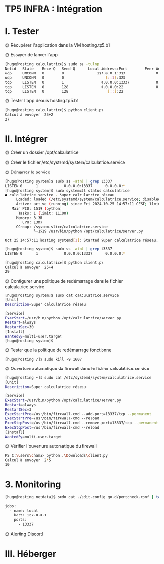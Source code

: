 # TP5 INFRA : Intégration


# I. Tester

🌞 Récupérer l'application dans la VM hosting.tp5.b1

🌞 Essayer de lancer l'app
```bash
[hugo@hosting calculatrice]$ sudo ss -tulnp
Netid   State    Recv-Q   Send-Q      Local Address:Port        Peer Address:Port   Process
udp     UNCONN   0        0               127.0.0.1:323              0.0.0.0:*       users:(("chronyd",pid=661,fd=5))
udp     UNCONN   0        0                   [::1]:323                 [::]:*       users:(("chronyd",pid=661,fd=6))
tcp     LISTEN   0        1                 0.0.0.0:13337            0.0.0.0:*       users:(("python",pid=1253,fd=3))
tcp     LISTEN   0        128               0.0.0.0:22               0.0.0.0:*       users:(("sshd",pid=697,fd=3))
tcp     LISTEN   0        128                  [::]:22                  [::]:*       users:(("sshd",pid=697,fd=4))
```
🌞 Tester l'app depuis hosting.tp5.b1
```bash
[hugo@hosting calculatrice]$ python client.py
Calcul à envoyer: 25+2
27
```

# II. Intégrer

🌞 Créer un dossier /opt/calculatrice

🌞 Créer le fichier /etc/systemd/system/calculatrice.service

🌞 Démarrer le service

```bash
[hugo@hosting system]$ sudo ss -atnl | grep 13337
LISTEN 0      1            0.0.0.0:13337      0.0.0.0:*
[hugo@hosting system]$ sudo systemctl status calculatrice
● calculatrice.service - Super calculatrice réseau
     Loaded: loaded (/etc/systemd/system/calculatrice.service; disabled; preset: disabled)
     Active: active (running) since Fri 2024-10-25 14:57:11 CEST; 11min ago
   Main PID: 1519 (python)
      Tasks: 1 (limit: 11100)
     Memory: 3.3M
        CPU: 13ms
     CGroup: /system.slice/calculatrice.service
             └─1519 /usr/bin/python /opt/calculatrice/server.py

Oct 25 14:57:11 hosting systemd[1]: Started Super calculatrice réseau.
```
```bash
[hugo@hosting system]$ sudo ss -atnl | grep 13337
LISTEN 0      1            0.0.0.0:13337      0.0.0.0:*
```
```bash
[hugo@hosting calculatrice]$ python client.py
Calcul à envoyer: 25+4
29
```

🌞 Configurer une politique de redémarrage dans le fichier calculatrice.service
```bash
[hugo@hosting system]$ sudo cat calculatrice.service
[Unit]
Description=Super calculatrice réseau

[Service]
ExecStart=/usr/bin/python /opt/calculatrice/server.py
Restart=always
RestartSec=30
[Install]
WantedBy=multi-user.target
[hugo@hosting system]$
```

🌞 Tester que la politique de redémarrage fonctionne
```
[hugo@hosting /]$ sudo kill -9 1607
```

🌞 Ouverture automatique du firewall dans le fichier calculatrice.service

```bash
[hugo@hosting ~]$ sudo cat /etc/systemd/system/calculatrice.service
[Unit]
Description=Super calculatrice réseau

[Service]
ExecStart=/usr/bin/python /opt/calculatrice/server.py
Restart=always
RestartSec=3
ExecStartPre=/usr/bin/firewall-cmd --add-port=13337/tcp --permanent
ExecStartPre=/usr/bin/firewall-cmd --reload
ExecStopPost=/usr/bin/firewall-cmd --remove-port=13337/tcp --permanent
ExecStopPost=/usr/bin/firewall-cmd --reload
[Install]
WantedBy=multi-user.target
```

🌞 Vérifier l'ouverture automatique du firewall


```bash
PS C:\Users\chama> python .\Downloads\client.py
Calcul à envoyer: 2*5
10
```

# 3. Monitoring


```bash
[hugo@hosting netdata]$ sudo cat ./edit-config go.d/portcheck.conf | tail -23

jobs:
  - name: local
    host: 127.0.0.1
    ports:
      - 13337
```

🌞 Alerting Discord


# III. Héberger


